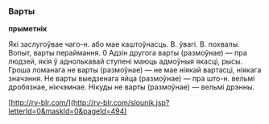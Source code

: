 ### Варты
**прыметнік**

Які заслугоўвае чаго-н. або мае каштоўнасць. В. ўвагі. В. похвалы. Вопыт, варты пераймання. 0 Адзін другога варты (размоўнае) — пра людзей, якія ў аднолькавай ступені маюць адмоўныя якасці, рысы. Гроша ломанага не варты (размоўнае) — не мае ніякай вартасці, ніякага значэння. Не варты выедзенага яйца (размоўнае) — пра што-н. вельмі дробязнае, нікчэмнае. Нікуды не варты (размоўнае) — вельмі дрэнны.

<a rel="author">[http://rv-blr.com/](http://rv-blr.com/slounik.jsp?letterId=0&maskId=0&pageId=494)</a>
